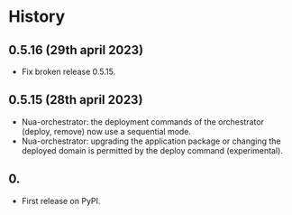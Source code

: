 # History

## 0.5.16 (29th april 2023)

- Fix broken release 0.5.15.

## 0.5.15 (28th april 2023)

- Nua-orchestrator: the deployment commands of the orchestrator (deploy, remove) now use a sequential mode.
- Nua-orchestrator: upgrading the application package or changing the deployed domain is permitted by the deploy command (experimental).

## 0.

-   First release on PyPI.

